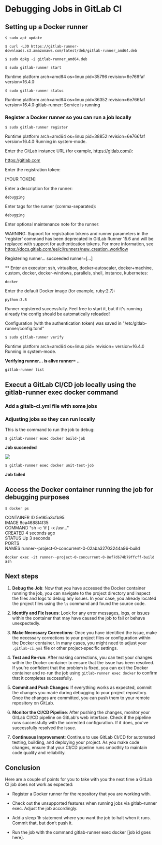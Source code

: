 # Debugging Jobs in GitLab CI
## Setting up a Docker runner

```
$ sudo apt update
```

```
$ curl -LJO https://gitlab-runner-downloads.s3.amazonaws.com/latest/deb/gitlab-runner_amd64.deb
```

```
$ sudo dpkg -i gitlab-runner_amd64.deb
```
```
$ sudo gitlab-runner start
```
Runtime platform                                    arch=amd64 os=linux pid=35796 revision=6e766faf version=16.4.0
```
$ sudo gitlab-runner status
```
Runtime platform                                    arch=amd64 os=linux pid=36352 revision=6e766faf version=16.4.0
gitlab-runner: Service is running


### Register a Docker runner so you can run a job locally 

```
$ sudo gitlab-runner register 
```

Runtime platform                                    arch=amd64 os=linux pid=38852 revision=6e766faf version=16.4.0
Running in system-mode.                            
                                                   
Enter the GitLab instance URL (for example, https://gitlab.com/):

https://gitlab.com

Enter the registration token:

[YOUR TOKEN]

Enter a description for the runner:
```
debugging
```
Enter tags for the runner (comma-separated):
```
debugging
```
Enter optional maintenance note for the runner:

WARNING: Support for registration tokens and runner parameters in the 'register' command has been deprecated in GitLab Runner 15.6 and will be replaced with support for authentication tokens. For more information, see https://docs.gitlab.com/ee/ci/runners/new_creation_workflow 



Registering runner... succeeded                     runner=[...]


** Enter an executor: ssh, virtualbox, docker-autoscaler, docker+machine, custom, docker, docker-windows, parallels, shell, instance, kubernetes:
```
docker
```
Enter the default Docker image (for example, ruby:2.7):
```
python:3.8
```

Runner registered successfully. Feel free to start it, but if it's running already the config should be automatically reloaded!
 
Configuration (with the authentication token) was saved in "/etc/gitlab-runner/config.toml" 
```
$ sudo gitlab-runner verify
```

Runtime platform                                    arch=amd64 os=linux pid= revision= version=16.4.0
Running in system-mode.                            
                                                   
**Verifying runner... is alive                        runner= ..**

```
gitlab-runner list
```
## Execut a GitLab CI/CD job locally using the gitlab-runner exec docker command 
### Add a gitalb-ci.yml file with some jobs

### Adjusting jobs so they can run locally

 This is the command to run the job to debug:


```
$ gitlab-runner exec docker build-job
```

**Job succeeded**

![](https://gitlab.com/jaweherbensalah/DRF_Authentication/-/raw/master/Screenshot_from_2023-09-28_07-02-50.png?ref_type=heads)

```
$ gitlab-runner exec docker unit-test-job
```

**Job failed**



 ## Access the Docker container running the job for debugging purposes
``` 
$ docker ps
```

CONTAINER ID    5e185a3cfb95          
IMAGE           8ca4688f4f35                 
COMMAND         "sh -c 'if [ -x /usr…"   
CREATED         4 seconds ago   
STATUS          Up 3 seconds  
PORTS                                      
NAMES           runner--project-0-concurrent-0-02aba32703244a96-build

```
docker exec -it runner--project-0-concurrent-0-8ef7d674b79ffcff-build  ash
```
## Next steps

1. **Debug the Job**: Now that you have accessed the Docker container running the job, you can navigate to the project directory and inspect the files and logs to debug any issues. In your case, you already located the project files using the `ls` command and found the source code.

2. **Identify and Fix Issues**: Look for any error messages, logs, or issues within the container that may have caused the job to fail or behave unexpectedly. 

3. **Make Necessary Corrections**: Once you have identified the issue, make the necessary corrections to your project files or configuration within the Docker container. In many cases, you might need to adjust your `.gitlab-ci.yml` file or other project-specific settings.

4. **Test and Re-run**: After making corrections, you can test your changes within the Docker container to ensure that the issue has been resolved. If you're confident that the problem is fixed, you can exit the Docker container and re-run the job using `gitlab-runner exec docker` to confirm that it completes successfully.

5. **Commit and Push Changes**: If everything works as expected, commit the changes you made during debugging to your project repository. Once the changes are committed, you can push them to your remote repository on GitLab.

6. **Monitor the CI/CD Pipeline**: After pushing the changes, monitor your GitLab CI/CD pipeline on GitLab's web interface. Check if the pipeline runs successfully with the corrected configuration. If it does, you've successfully resolved the issue.

7. **Continuous Improvement**: Continue to use GitLab CI/CD for automated testing, building, and deploying your project. As you make code changes, ensure that your CI/CD pipeline runs smoothly to maintain code quality and reliability.


## Conclusion


Here are a couple of points for you to take with you the next time a GitLab CI job does not work as expected:

- Register a Docker runner for the repository that you are working with. 

- Check out the unsupported features when running jobs via gitlab-runner exec. Adjust the job accordingly.

- Add a sleep 1h statement where you want the job to halt when it runs. Commit that, but don’t push it.

- Run the job with the command gitlab-runner exec docker [job id goes here].